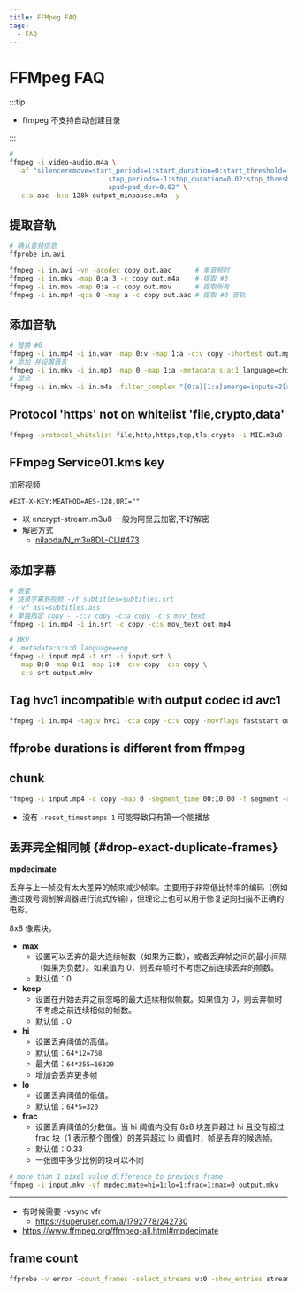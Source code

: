 ```yaml
---
title: FFMpeg FAQ
tags:
  - FAQ
---
```


# FFMpeg FAQ

:::tip

- ffmpeg 不支持自动创建目录

:::

```bash
#
ffmpeg -i video-audio.m4a \
  -af "silenceremove=start_periods=1:start_duration=0:start_threshold=-50dB:\
                         stop_periods=-1:stop_duration=0.02:stop_threshold=-50dB,\
                         apad=pad_dur=0.02" \
  -c:a aac -b:a 128k output_minpause.m4a -y
```

## 提取音轨

```bash
# 确认音频信息
ffprobe in.avi

ffmpeg -i in.avi -vn -acodec copy out.aac      # 单音频时
ffmpeg -i in.mkv -map 0:a:3 -c copy out.m4a    # 提取 #3
ffmpeg -i in.mov -map 0:a -c copy out.mov      # 提取所有
ffmpeg -i in.mp4 -q:a 0 -map a -c copy out.aac # 提取 #0 音轨
```

## 添加音轨

```bash
# 替换 #0
ffmpeg -i in.mp4 -i in.wav -map 0:v -map 1:a -c:v copy -shortest out.mp4
# 添加 并设置语言
ffmpeg -i in.mkv -i in.mp3 -map 0 -map 1:a -metadata:s:a:1 language=chi -c:v copy -shortest out.mkv
# 混合
ffmpeg -i in.mkv -i in.m4a -filter_complex "[0:a][1:a]amerge=inputs=2[a]" -map 0:v -map "[a]" -c:v copy -ac 2 -shortest out.mkv
```

## Protocol 'https' not on whitelist 'file,crypto,data'

```bash
ffmpeg -protocol_whitelist file,http,https,tcp,tls,crypto -i MIE.m3u8 -c copy -bsf:a aac_adtstoasc MIE.mp4
```

## FFmpeg Service01.kms key

加密视频

```m3u8
#EXT-X-KEY:MEATHOD=AES-128,URI=""
```

- 以 encrypt-stream.m3u8 一般为阿里云加密,不好解密
- 解密方式
  - [nilaoda/N_m3u8DL-CLI#473](https://github.com/nilaoda/N_m3u8DL-CLI/issues/473)

## 添加字幕

```bash
# 嵌套
# 烧录字幕到视频 -vf subtitles=subtitles.srt
# -vf ass=subtitles.ass
# 单独指定 copy - -c:v copy -c:a copy -c:s mov_text
ffmpeg -i in.mp4 -i in.srt -c copy -c:s mov_text out.mp4

# MKV
# -metadata:s:s:0 language=eng
ffmpeg -i input.mp4 -f srt -i input.srt \
  -map 0:0 -map 0:1 -map 1:0 -c:v copy -c:a copy \
  -c:s srt output.mkv
```

## Tag hvc1 incompatible with output codec id avc1

```bash
ffmpeg -i in.mp4 -tag:v hvc1 -c:a copy -c:v copy -movflags faststart out.mp4
```

## ffprobe durations is different from ffmpeg

## chunk

```bash
ffmpeg -i input.mp4 -c copy -map 0 -segment_time 00:10:00 -f segment -reset_timestamps 1 output%03d.mp4
```

- 没有 `-reset_timestamps 1` 可能导致只有第一个能播放

## 丢弃完全相同帧 {#drop-exact-duplicate-frames}

**mpdecimate**

丢弃与上一帧没有太大差异的帧来减少帧率。主要用于非常低比特率的编码（例如通过拨号调制解调器进行流式传输），但理论上也可以用于修复逆向扫描不正确的电影。

8x8 像素块。

- **max**
  - 设置可以丢弃的最大连续帧数（如果为正数），或者丢弃帧之间的最小间隔（如果为负数）。如果值为 0，则丢弃帧时不考虑之前连续丢弃的帧数。
  - 默认值：0
- **keep**
  - 设置在开始丢弃之前忽略的最大连续相似帧数。如果值为 0，则丢弃帧时不考虑之前连续相似的帧数。
  - 默认值：0
- **hi**
  - 设置丢弃阈值的高值。
  - 默认值：`64*12=768`
  - 最大值：`64*255=16320`
  - 增加会丢弃更多帧
- **lo**
  - 设置丢弃阈值的低值。
  - 默认值：`64*5=320`
- **frac**
  - 设置丢弃阈值的分数值。当 hi 阈值内没有 8x8 块差异超过 hi 且没有超过 frac 块（1 表示整个图像）的差异超过 lo 阈值时，帧是丢弃的候选帧。
  - 默认值：0.33
  - 一张图中多少比例的块可以不同

```bash
# more than 1 pixel value difference to previous frame
ffmpeg -i input.mkv -vf mpdecimate=hi=1:lo=1:frac=1:max=0 output.mkv
```

---

- 有时候需要 -vsync vfr
  - https://superuser.com/a/1792778/242730
- https://www.ffmpeg.org/ffmpeg-all.html#mpdecimate

## frame count

```bash
ffprobe -v error -count_frames -select_streams v:0 -show_entries stream=nb_read_frames -of default=nokey=1:noprint_wrappers=1 input.mp4
```
